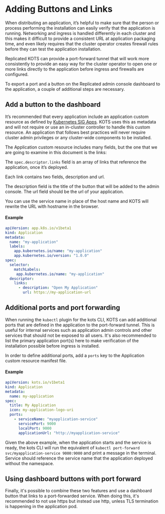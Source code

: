 # Adding Buttons and Links

When distributing an application, it’s helpful to make sure that the person or process performing the installation can easily verify that the application is running.
Networking and ingress is handled differently in each cluster and this makes it difficult to provide a consistent URL at application packaging time, and even likely requires that the cluster operator creates firewall rules before they can test the application installation.

Replicated KOTS can provide a port-forward tunnel that will work more consistently to provide an easy way for the cluster operator to open one or more links directly to the application before ingress and firewalls are configured.

To export a port and a button on the Replicated admin console dashboard to the application, a couple of additional steps are necessary.

## Add a button to the dashboard

It’s recommended that every application include an application custom resource as defined by [Kubernetes SIG Apps](https://github.com/kubernetes-sigs/application).
KOTS uses this as metadata and will not require or use an in-cluster controller to handle this custom resource.
An application that follows best practices will never require cluster admin privileges or any cluster-wide components to be installed.

The Application custom resource includes many fields, but the one that we are going to examine in this document is the links:

The `spec.descriptor.links` field is an array of links that reference the application, once it’s deployed.

Each link contains two fields, description and url.

The description field is the title of the button that will be added to the admin console.
The url field should be the url of your application.

You can use the service name in place of the host name and KOTS will rewrite the URL with hostname in the browser.

#### Example

```yaml
apiVersion: app.k8s.io/v1beta1
kind: Application
metadata:
  name: "my-application"
  labels:
    app.kubernetes.io/name: "my-application"
    app.kubernetes.io/version: "1.0.0"
spec:
  selector:
    matchLabels:
     app.kubernetes.io/name: "my-application"
  descriptor:
    links:
      - description: "Open My Application"
        url: https://my-application-url
```

## Additional ports and port forwarding

When running the `kubectl` plugin for the kots CLI, KOTS can add additional ports that are defined in the application to the port-forward tunnel.
This is useful for internal services such as application admin controls and other services that should not be exposed to all users.
It's also recommended to list the primary application port(s) here to make verification of the installation possible before ingress is installed.

In order to define additional ports, add a `ports` key to the Application custom resource manifest file.

#### Example

```yaml
apiVersion: kots.io/v1beta1
kind: Application
metadata:
  name: my-application
spec:
  title: My Application
  icon: my-application-logo-uri
  ports:
    - serviceName: "myapplication-service"
      servicePort: 9000
      localPort: 9000
      applicationUrl: "http://myapplication-service"
 ```

Given the above example, when the application starts and the service is ready, the kots CLI will run the equivalent of `kubectl port-forward svc/myapplication-service 9000:9000` and print a message in the terminal.
Service should reference the service name that the application deployed without the namespace.

## Using dashboard buttons with port forward

Finally, it's possible to combine these two features and use a dashboard button that links to a port-forwarded service.
When doing this, it's recommended to not use https but instead use http, unless TLS termination is happening in the application pod.
